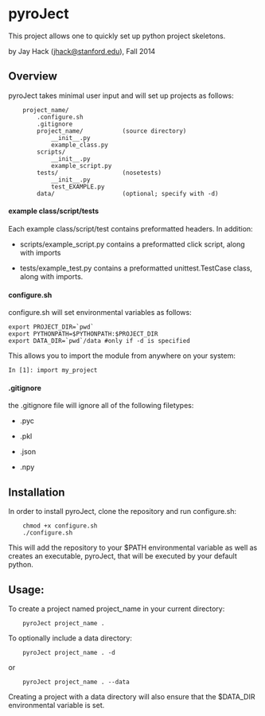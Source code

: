 # pyroJect
This project allows one to quickly set up python project skeletons.

by Jay Hack (jhack@stanford.edu), Fall 2014

## Overview
pyroJect takes minimal user input and will set up projects as follows:
```
	project_name/
		.configure.sh
		.gitignore
		project_name/			(source directory)
			__init__.py
			example_class.py
		scripts/				
			__init__.py
			example_script.py
		tests/					(nosetests)
			__init__.py
			test_EXAMPLE.py
		data/ 					(optional; specify with -d)
```
#### example class/script/tests
Each example class/script/test contains preformatted headers. In addition:

- scripts/example_script.py contains a preformatted click script, along with imports

- tests/example_test.py contains a preformatted unittest.TestCase class, along with imports.


#### configure.sh
configure.sh will set environmental variables as follows:
```
export PROJECT_DIR=`pwd`
export PYTHONPATH=$PYTHONPATH:$PROJECT_DIR
export DATA_DIR=`pwd`/data #only if -d is specified
```
This allows you to import the module from anywhere on your system:
```
In [1]: import my_project
```

#### .gitignore
the .gitignore file will ignore all of the following filetypes:

* .pyc

* .pkl

* .json

* .npy





## Installation
In order to install pyroJect, clone the repository and run configure.sh:
```
	chmod +x configure.sh
	./configure.sh
```
This will add the repository to your $PATH environmental variable as well 
as creates an executable, pyroJect, that will be executed by your default
python.




## Usage:
To create a project named project_name in your current directory:
```
	pyroJect project_name .
```
To optionally include a data directory:
```
	pyroJect project_name . -d
```
or 
```
	pyroJect project_name . --data
```
Creating a project with a data directory will also ensure that the 
$DATA_DIR environmental variable is set.


